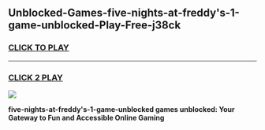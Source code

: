 
## Unblocked-Games-five-nights-at-freddy's-1-game-unblocked-Play-Free-j38ck
<h3>
<a href="https://premium76.site?title=five-nights-at-freddy's-1-game-unblocked&ref=09A">CLICK TO PLAY</a></h3>
<hr>

<h3>
<a href="https://premium76.site?title=five-nights-at-freddy's-1-game-unblocked&ref=09A">CLICK 2 PLAY</a>
  
</h3>

<a href="https://premium76.site?title=five-nights-at-freddy's-1-game-unblocked&ref=09A"><img src="https://clearcache.store/games.png"></a>


**five-nights-at-freddy's-1-game-unblocked games unblocked: Your Gateway to Fun and Accessible Online Gaming**
